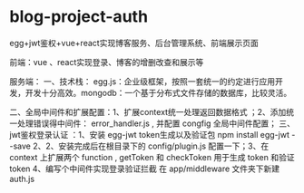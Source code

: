 # blog-project-auth
egg+jwt鉴权+vue+react实现博客服务、后台管理系统、前端展示页面

前端：vue 、react实现登录、博客的增删改查和展示等

服务端：
一、技术栈： egg.js：企业级框架，按照一套统一的约定进行应用开发，开发十分高效。mongodb：一个基于分布式文件存储的数据库，比较灵活。 

二、全局中间件和扩展配置：1、扩展context统一处理返回数据格式 ；2、添加统一处理错误得中间件： error_handler.js , 并配置 congfig 全局中间件配置；
三、jwt鉴权登录认证 ：1、安装 egg-jwt token生成以及验证包 npm install egg-jwt --save 2、2、安装完成后在根目录下的 config/plugin.js 配置一下；3、在 context 上扩展两个 function , getToken 和 checkToken 用于生成 token 和验证 token  4、编写个中间件实现登录验证拦截 在 app/middleware 文件夹下新建 auth.js
